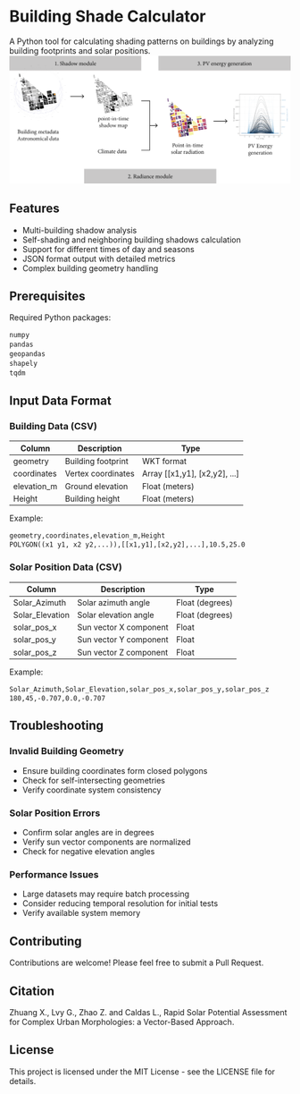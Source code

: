 # Building Shade Calculator

A Python tool for calculating shading patterns on buildings by analyzing building footprints and solar positions.
<img src="image/pipeline.png" width="1000" alt="Logo">

## Features

- Multi-building shadow analysis
- Self-shading and neighboring building shadows calculation
- Support for different times of day and seasons
- JSON format output with detailed metrics
- Complex building geometry handling

## Prerequisites

Required Python packages:
```bash
numpy
pandas
geopandas
shapely
tqdm
```

## Input Data Format

### Building Data (CSV)
| Column | Description | Type |
|--------|-------------|------|
| geometry | Building footprint | WKT format |
| coordinates | Vertex coordinates | Array [[x1,y1], [x2,y2], ...] |
| elevation_m | Ground elevation | Float (meters) |
| Height | Building height | Float (meters) |

Example:
```csv
geometry,coordinates,elevation_m,Height
POLYGON((x1 y1, x2 y2,...)),[[x1,y1],[x2,y2],...],10.5,25.0
```

### Solar Position Data (CSV)
| Column | Description | Type |
|--------|-------------|------|
| Solar_Azimuth | Solar azimuth angle | Float (degrees) |
| Solar_Elevation | Solar elevation angle | Float (degrees) |
| solar_pos_x | Sun vector X component | Float |
| solar_pos_y | Sun vector Y component | Float |
| solar_pos_z | Sun vector Z component | Float |

Example:
```csv
Solar_Azimuth,Solar_Elevation,solar_pos_x,solar_pos_y,solar_pos_z
180,45,-0.707,0.0,-0.707
```

## Troubleshooting

### Invalid Building Geometry
- Ensure building coordinates form closed polygons
- Check for self-intersecting geometries
- Verify coordinate system consistency

### Solar Position Errors
- Confirm solar angles are in degrees
- Verify sun vector components are normalized
- Check for negative elevation angles

### Performance Issues
- Large datasets may require batch processing
- Consider reducing temporal resolution for initial tests
- Verify available system memory

## Contributing

Contributions are welcome! Please feel free to submit a Pull Request.

## Citation
Zhuang X., Lvy G., Zhao Z. and Caldas L., Rapid Solar Potential Assessment for Complex Urban Morphologies: a Vector-Based Approach.

## License

This project is licensed under the MIT License - see the LICENSE file for details.
